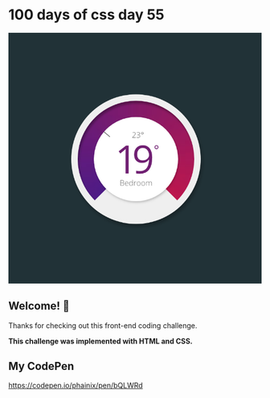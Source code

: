 # 100 days of css day 55

![Header/intro section ](../design/Thermostat.png)

## Welcome! 👋 

Thanks for checking out this front-end coding challenge. 

**This challenge was implemented with HTML and CSS.**

## My CodePen
https://codepen.io/phainix/pen/bQLWRd
